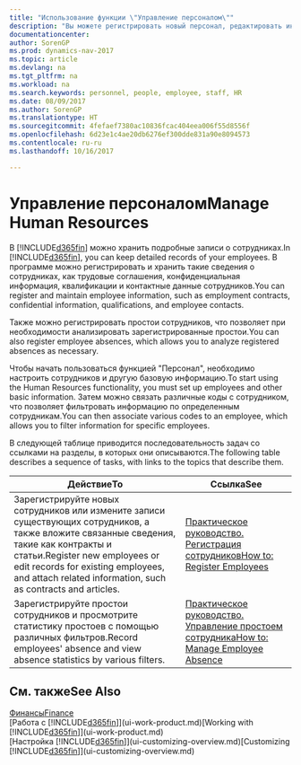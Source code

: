 ```yaml
---
title: "Использование функции \"Управление персоналом\""
description: "Вы можете регистрировать новый персонал, редактировать информацию об имеющихся сотрудниках, регистрировать и анализировать их отсутствие."
documentationcenter: 
author: SorenGP
ms.prod: dynamics-nav-2017
ms.topic: article
ms.devlang: na
ms.tgt_pltfrm: na
ms.workload: na
ms.search.keywords: personnel, people, employee, staff, HR
ms.date: 08/09/2017
ms.author: SorenGP
ms.translationtype: HT
ms.sourcegitcommit: 4fefaef7380ac10836fcac404eea006f55d8556f
ms.openlocfilehash: 6d23e1c4ae20db6276ef300dde831a90e8094573
ms.contentlocale: ru-ru
ms.lasthandoff: 10/16/2017

---
```

# <a name="manage-human-resources"></a><span data-ttu-id="983d9-103">Управление персоналом</span><span class="sxs-lookup"><span data-stu-id="983d9-103">Manage Human Resources</span></span>
<span data-ttu-id="983d9-104">В [!INCLUDE[d365fin](includes/d365fin_md.md)] можно хранить подробные записи о сотрудниках.</span><span class="sxs-lookup"><span data-stu-id="983d9-104">In [!INCLUDE[d365fin](includes/d365fin_md.md)], you can keep detailed records of your employees.</span></span> <span data-ttu-id="983d9-105">В программе можно регистрировать и хранить такие сведения о сотрудниках, как трудовые соглашения, конфиденциальная информация, квалификации и контактные данные сотрудников.</span><span class="sxs-lookup"><span data-stu-id="983d9-105">You can register and maintain employee information, such as employment contracts, confidential information, qualifications, and employee contacts.</span></span>

<span data-ttu-id="983d9-106">Также можно регистрировать простои сотрудников, что позволяет при необходимости анализировать зарегистрированные простои.</span><span class="sxs-lookup"><span data-stu-id="983d9-106">You can also register employee absences, which allows you to analyze registered absences as necessary.</span></span>

<span data-ttu-id="983d9-107">Чтобы начать пользоваться функцией "Персонал", необходимо настроить сотрудников и другую базовую информацию.</span><span class="sxs-lookup"><span data-stu-id="983d9-107">To start using the Human Resources functionality, you must set up employees and other basic information.</span></span> <span data-ttu-id="983d9-108">Затем можно связать различные коды с сотрудником, что позволяет фильтровать информацию по определенным сотрудникам.</span><span class="sxs-lookup"><span data-stu-id="983d9-108">You can then associate various codes to an employee, which allows you to filter information for specific employees.</span></span>

<span data-ttu-id="983d9-109">В следующей таблице приводится последовательность задач со ссылками на разделы, в которых они описываются.</span><span class="sxs-lookup"><span data-stu-id="983d9-109">The following table describes a sequence of tasks, with links to the topics that describe them.</span></span>

| <span data-ttu-id="983d9-110">Действие</span><span class="sxs-lookup"><span data-stu-id="983d9-110">To</span></span> | <span data-ttu-id="983d9-111">Ссылка</span><span class="sxs-lookup"><span data-stu-id="983d9-111">See</span></span> |
| --- | --- |
| <span data-ttu-id="983d9-112">Зарегистрируйте новых сотрудников или измените записи существующих сотрудников, а также вложите связанные сведения, такие как контракты и статьи.</span><span class="sxs-lookup"><span data-stu-id="983d9-112">Register new employees or edit records for existing employees, and attach related information, such as contracts and articles.</span></span> |[<span data-ttu-id="983d9-113">Практическое руководство. Регистрация сотрудников</span><span class="sxs-lookup"><span data-stu-id="983d9-113">How to: Register Employees</span></span>](hr-how-register-employees.md) |
| <span data-ttu-id="983d9-114">Зарегистрируйте простои сотрудников и просмотрите статистику простоев с помощью различных фильтров.</span><span class="sxs-lookup"><span data-stu-id="983d9-114">Record employees' absence and view absence statistics by various filters.</span></span> |[<span data-ttu-id="983d9-115">Практическое руководство. Управление простоем сотрудника</span><span class="sxs-lookup"><span data-stu-id="983d9-115">How to: Manage Employee Absence</span></span>](hr-how-manage-absence.md) |

## <a name="see-also"></a><span data-ttu-id="983d9-116">См. также</span><span class="sxs-lookup"><span data-stu-id="983d9-116">See Also</span></span>
[<span data-ttu-id="983d9-117">Финансы</span><span class="sxs-lookup"><span data-stu-id="983d9-117">Finance</span></span>](finance.md)  
<span data-ttu-id="983d9-118">[Работа с [!INCLUDE[d365fin](includes/d365fin_md.md)]](ui-work-product.md)</span><span class="sxs-lookup"><span data-stu-id="983d9-118">[Working with [!INCLUDE[d365fin](includes/d365fin_md.md)]](ui-work-product.md)</span></span>  
<span data-ttu-id="983d9-119">[Настройка [!INCLUDE[d365fin](includes/d365fin_md.md)]](ui-customizing-overview.md)</span><span class="sxs-lookup"><span data-stu-id="983d9-119">[Customizing [!INCLUDE[d365fin](includes/d365fin_md.md)]](ui-customizing-overview.md)</span></span>        

